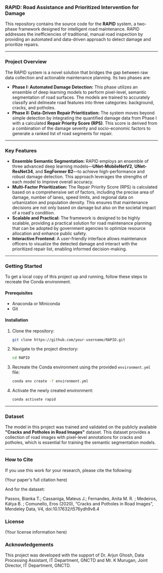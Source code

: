### RAPID: Road Assistance and Prioritized Intervention for Damage

This repository contains the source code for the **RAPID** system, a two-phase framework designed for intelligent road maintenance. RAPID addresses the inefficiencies of traditional, manual road inspection by providing an automated and data-driven approach to detect damage and prioritize repairs.

-----

### Project Overview

The RAPID system is a novel solution that bridges the gap between raw data collection and actionable maintenance planning. Its two phases are:

  * **Phase I: Automated Damage Detection:** This phase utilizes an ensemble of deep learning models to perform pixel-level, semantic segmentation of road surfaces. The models are trained to accurately classify and delineate road features into three categories: background, cracks, and potholes.
  * **Phase II: Data-Driven Repair Prioritization:** The system moves beyond simple detection by integrating the quantified damage data from Phase I with a calculated **Repair Priority Score (RPS)**. This score is derived from a combination of the damage severity and socio-economic factors to generate a ranked list of road segments for repair.

-----

### Key Features

  * **Ensemble Semantic Segmentation:** RAPID employs an ensemble of three advanced deep learning models—**UNet-MobileNetV2**, **UNet-ResNet34**, and **SegFormer B2**—to achieve high-performance and robust damage detection. This approach leverages the strengths of each model to improve overall accuracy.
  * **Multi-Factor Prioritization:** The Repair Priority Score (RPS) is calculated based on a comprehensive set of factors, including the precise area of damage, number of lanes, speed limits, and regional data on urbanization and population density. This ensures that maintenance decisions are not only based on damage but also on the societal impact of a road's condition.
  * **Scalable and Practical:** The framework is designed to be highly scalable, providing a practical solution for road maintenance planning that can be adopted by government agencies to optimize resource allocation and enhance public safety.
  * **Interactive Frontend:** A user-friendly interface allows maintenance officers to visualize the detected damage and interact with the prioritized repair list, enabling informed decision-making.

-----

### Getting Started

To get a local copy of this project up and running, follow these steps to recreate the Conda environment.

#### Prerequisites

  * Anaconda or Miniconda
  * Git

#### Installation

1.  Clone the repository:
    ```sh
    git clone https://github.com/your-username/RAPID.git
    ```
2.  Navigate to the project directory:
    ```sh
    cd RAPID
    ```
3.  Recreate the Conda environment using the provided `environment.yml` file:
    ```sh
    conda env create -f environment.yml
    ```
4.  Activate the newly created environment:
    ```sh
    conda activate rapid
    ```

-----

### Dataset

The model in this project was trained and validated on the publicly available **"Cracks and Potholes in Road Images"** dataset. This dataset provides a collection of road images with pixel-level annotations for cracks and potholes, which is essential for training the semantic segmentation models.

-----

### How to Cite

If you use this work for your research, please cite the following:

(Your paper's full citation here)

And for the dataset:

Passos, Bianka T.; Cassaniga, Mateus J.; Fernandes, Anita M. R. ; Medeiros, Kátya B. ; Comunello, Eros (2020), “Cracks and Potholes in Road Images”, Mendeley Data, V4, doi:10.17632/t576ydh9v8.4

### License

(Your license information here)

### Acknowledgements

This project was developed with the support of Dr. Arjun Ghosh, Data Processing Assistant, IT Department, GNCTD and Mr. K Murugan, Joint Director, IT Department, GNCTD.

